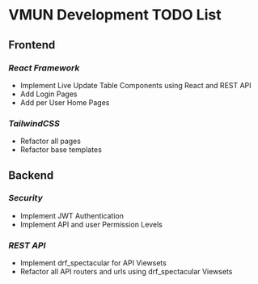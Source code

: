 # **VMUN Development TODO List**

## **Frontend**

### *React Framework*

- Implement Live Update Table Components using React and REST API
- Add Login Pages
- Add per User Home Pages

### *TailwindCSS*

- Refactor all pages
- Refactor base templates

## **Backend**

### *Security*

- Implement JWT Authentication
- Implement API and user Permission Levels

### *REST API*

- Implement drf_spectacular for API Viewsets
- Refactor all API routers and urls using drf_spectacular Viewsets